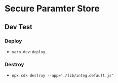 # Secure Paramter Store

## Dev Test

### Deploy

- `yarn dev:deploy`

### Destroy

- `npx cdk destroy --app='./lib/integ.default.js'`
